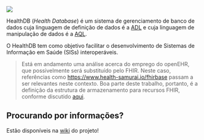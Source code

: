 
![](logo/logo.png)  

HealthDB (_Health Database_) é um sistema de gerenciamento de banco de dados cuja linguagem de definição de dados é a [ADL](http://www.openehr.org/releases/AM/latest/docs/ADL2/ADL2.html) e cuja linguagem de manipulação de dados é a [AQL](http://www.openehr.org/releases/QUERY/latest/docs/AQL/AQL.html). 

O HealthDB tem como objetivo facilitar o desenvolvimento de Sistemas de Informação em Saúde (SISs) interoperáveis. 

> Está em andamento uma análise acerca do emprego do openEHR, que possivelmente será substituído pelo FHIR. Neste caso, 
> referências como https://www.health-samurai.io/fhirbase passam a ser relevantes neste contexto.
> Boa parte deste trabalho, portanto, é a definição da estrutura de armazenamento para recursos FHIR, 
> conforme discutido [aqui](https://www.health-samurai.io/articles/should-you-use-fhir-resources-as-your-data-storage-format).

## Procurando por informações?
Estão disponíveis na [wiki](https://github.com/kyriosdata/db/wiki) do projeto!

